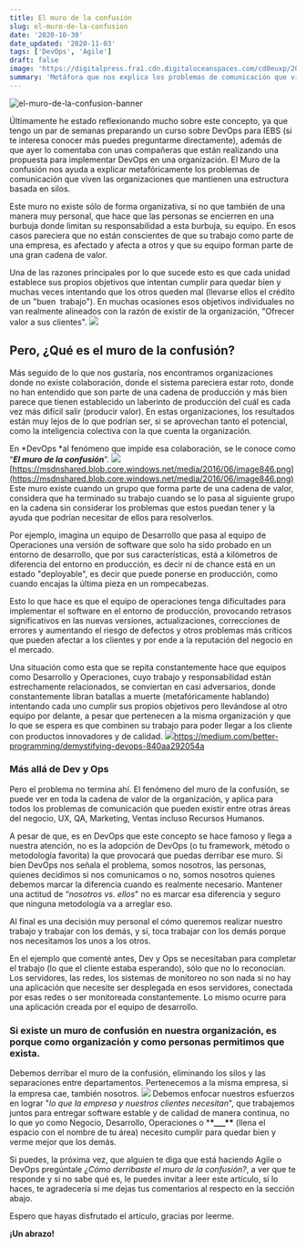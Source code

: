 ```yaml
---
title: El muro de la confusión
slug: el-muro-de-la-confusion
date: '2020-10-30'
date_updated: '2020-11-03'
tags: ['DevOps', 'Agile']
draft: false
image: 'https://digitalpress.fra1.cdn.digitaloceanspaces.com/cd0euxp/2020/10/tear-down-the-wall.jpg'
summary: 'Metáfora que nos explica los problemas de comunicación que viven las organizaciones que mantienen una estructura basada en silos.'
---
```


![el-muro-de-la-confusion-banner](https://digitalpress.fra1.cdn.digitaloceanspaces.com/cd0euxp/2020/10/tear-down-the-wall.jpg)

Últimamente he estado reflexionando mucho sobre este concepto, ya que tengo un par de semanas preparando un curso sobre DevOps para IEBS (si te interesa conocer más puedes preguntarme directamente), además de que ayer lo comentaba con unas compañeras que están realizando una propuesta para implementar DevOps en una organización. El Muro de la confusión nos ayuda a explicar metafóricamente los problemas de comunicación que viven las organizaciones que mantienen una estructura basada en silos.

Este muro no existe sólo de forma organizativa, si no que también de una manera muy personal, que hace que las personas se encierren en una burbuja donde limitan su responsabilidad a esta burbuja, su equipo. En esos casos pareciera que no están conscientes de que su trabajo como parte de una empresa, es afectado y afecta a otros y que su equipo forman parte de una gran cadena de valor.

Una de las razones principales por lo que sucede esto es que cada unidad establece sus propios objetivos que intentan cumplir para quedar bien y muchas veces intentando que los otros queden mal (llevarse ellos el crédito de un "buen  trabajo"). En muchas ocasiones esos objetivos individuales no van realmente alineados con la razón de existir de la organización, "Ofrecer valor a sus clientes".
![](https://digitalpress.fra1.cdn.digitaloceanspaces.com/cd0euxp/2020/10/WhatsApp-Image-2020-10-21-at-10.36.00-PM--1-.jpeg)

## Pero, ¿Qué es el muro de la confusión?

Más seguido de lo que nos gustaría, nos encontramos organizaciones donde no existe colaboración, donde el sistema pareciera estar roto, donde no han entendido que son parte de una cadena de producción y más bien parece que tienen establecido un laberinto de producción del cuál es cada vez más difícil salir (producir valor). En estas organizaciones, los resultados están muy lejos de lo que podrían ser, si se aprovechan tanto el potencial, como la inteligencia colectiva con la que cuenta la organización.

En *DevOps *al fenómeno que impide esa colaboración, se le conoce como “**_El muro de la confusión_**”.
![](https://digitalpress.fra1.cdn.digitaloceanspaces.com/cd0euxp/2020/10/wall-of-confusion.png)[https://msdnshared.blob.core.windows.net/media/2016/06/image846.png](https://msdnshared.blob.core.windows.net/media/2016/06/image846.png)
Este muro existe cuando un grupo que forma parte de una cadena de valor, considera que ha terminado su trabajo cuando se lo pasa al siguiente grupo en la cadena sin considerar los problemas que estos puedan tener y la ayuda que podrían necesitar de ellos para resolverlos.

Por ejemplo, imagina un equipo de Desarrollo que pasa al equipo de Operaciones una versión de software que solo ha sido probado en un entorno de desarrollo, que por sus características, está a kilómetros de diferencia del entorno en producción, es decir ni de chance está en un estado "deployable", es decir que puede ponerse en producción, como cuando encajas la última pieza en un rompecabezas.

Esto lo que hace es que el equipo de operaciones tenga dificultades para implementar el software en el entorno de producción, provocando retrasos significativos en las nuevas versiones, actualizaciones, correcciones de errores y aumentando el riesgo de defectos y otros problemas más críticos que pueden afectar a los clientes y por ende a la reputación del negocio en el mercado.

Una situación como esta que se repita constantemente hace que equipos como Desarrollo y Operaciones, cuyo trabajo y responsabilidad están estrechamente relacionados, se conviertan en casi adversarios, donde constantemente libran batallas a muerte (metafóricamente hablando) intentando cada uno cumplir sus propios objetivos pero llevándose al otro equipo por delante, a pesar que pertenecen a la misma organización y que lo que se espera es que combinen su trabajo para poder llegar a los cliente con productos innovadores y de calidad.
![](https://digitalpress.fra1.cdn.digitaloceanspaces.com/cd0euxp/2020/10/DevyOps-wall-1.png)https://medium.com/better-programming/demystifying-devops-840aa292054a

### Más allá de Dev y Ops

Pero el problema no termina ahí. El fenómeno del muro de la confusión, se puede ver en toda la cadena de valor de la organización, y aplica para todos los problemas de comunicación que pueden existir entre otras áreas del negocio, UX, QA, Marketing, Ventas incluso Recursos Humanos.

A pesar de que, es en DevOps que este concepto se hace famoso y llega a nuestra atención, no es la adopción de DevOps (o tu framework, método o metodología favorita) la que provocará que puedas derribar ese muro. Si bien DevOps nos señala el problema, somos nosotros, las personas, quienes decidimos si nos comunicamos o no, somos nosotros quienes debemos marcar la diferencia cuando es realmente necesario. Mantener una actitud de “_nosotros vs. ellos_" no es marcar esa diferencia y seguro que ninguna metodología va a arreglar eso.

Al final es una decisión muy personal el cómo queremos realizar nuestro trabajo y trabajar con los demás, y sí, toca trabajar con los demás porque nos necesitamos los unos a los otros.

En el ejemplo que comenté antes, Dev y Ops se necesitaban para completar el trabajo (lo que el cliente estaba esperando), sólo que no lo reconocían. Los servidores, las redes, los sistemas de monitoreo no son nada si no hay una aplicación que necesite ser desplegada en esos servidores, conectada por esas redes o ser monitoreada constantemente. Lo mismo ocurre para una aplicación creada por el equipo de desarrollo.

### Si existe un muro de confusión en nuestra organización, es porque como organización y como personas permitimos que exista.

Debemos derribar el muro de la confusión, eliminando los silos y las separaciones entre departamentos. Pertenecemos a la misma empresa, si la empresa cae, también nosotros.
![](https://digitalpress.fra1.cdn.digitaloceanspaces.com/cd0euxp/2020/10/business-boat.png)
Debemos enfocar nuestros esfuerzos en lograr "_lo que la empresa y nuestros clientes necesitan_", que trabajemos juntos para entregar software estable y de calidad de manera continua, no lo que yo como Negocio, Desarrollo, Operaciones o \***\*\_\_\_\*\*** (llena el espacio con el nombre de tu área) necesito cumplir para quedar bien y verme mejor que los demás.

Si puedes, la próxima vez, que alguien te diga que está haciendo Agile o DevOps pregúntale _¿Cómo derribaste el muro de la confusión?_, a ver que te responde y si no sabe qué es, le puedes invitar a leer este artículo, si lo haces, te agradecería si me dejas tus comentarios al respecto en la sección abajo.

Espero que hayas disfrutado el artículo, gracias por leerme.

**¡Un abrazo!**
